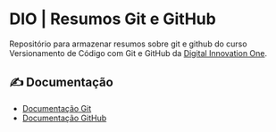 # DIO | Resumos Git e GitHub

Repositório para armazenar resumos sobre git e github do curso Versionamento de Código com Git e GitHub da
[Digital Innovation One](https://www.dio.me/).

## ✍ Documentação
- [Documentação Git](https://git-scm.com/doc)
- [Documentação GitHub](https://docs.github.com/)
